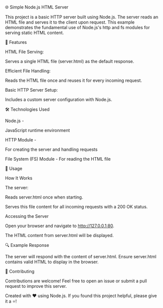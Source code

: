 🌐 Simple Node.js HTML Server

This project is a basic HTTP server built using Node.js. The server reads an HTML file and serves it to the client upon request. This example demonstrates the fundamental use of Node.js's http and fs modules for serving static HTML content.

📌 Features

HTML File Serving:

Serves a single HTML file (server.html) as the default response.

Efficient File Handling: 

Reads the HTML file once and reuses it for every incoming request.

Basic HTTP Server Setup:

Includes a custom server configuration with Node.js.

🛠 Technologies Used

Node.js -

JavaScript runtime environment

HTTP Module - 

For creating the server and handling requests

File System (FS) Module - For reading the HTML file

📒 Usage

How It Works

The server:

Reads server.html once when starting.

Serves this file content for all incoming requests with a 200 OK status.

Accessing the Server

Open your browser and navigate to http://127.0.0.1:80.

The HTML content from server.html will be displayed.

🔍 Example Response

The server will respond with the content of server.html. Ensure server.html contains valid HTML to display in the browser.

🤝 Contributing

Contributions are welcome! Feel free to open an issue or submit a pull request to improve this server.

Created with ❤️ using Node.js. If you found this project helpful, please give it a ⭐!
